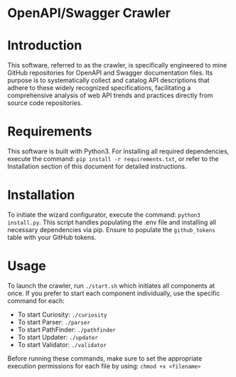 # OpenAPI/Swagger Crawler

# Introduction
This software, referred to as the crawler, is specifically engineered to mine GitHub repositories for OpenAPI and Swagger documentation files. Its purpose is to systematically collect and catalog API descriptions that adhere to these widely recognized specifications, facilitating a comprehensive analysis of web API trends and practices directly from source code repositories.

# Requirements
This software is built with Python3.
For installing all required dependencies, execute the command: `pip install -r requirements.txt`, or refer to the Installation section of this document for detailed instructions. 

# Installation
To initiate the wizard configurator, execute the command: `python3 install.py`. 
This script handles populating the .env file and installing all necessary dependencies via pip. Ensure to populate the `github_tokens` table with your GitHub tokens.

# Usage
To launch the crawler, run `./start.sh` which initiates all components at once. If you prefer to start each component individually, use the specific command for each:

- To start Curiosity: `./curiosity`
- To start Parser: `./parser`
- To start PathFinder: `./pathfinder`
- To start Updater: `./updater`
- To start Validator: `./validator`

Before running these commands, make sure to set the appropriate execution permissions for each file by using: 
`chmod +x <filename>`